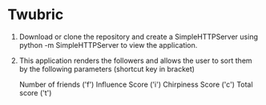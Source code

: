 # Twubric

1. Download or clone the repository and create a SimpleHTTPServer using python -m SimpleHTTPServer to view the application.

2. This application renders the followers and allows the user to sort them by the following parameters (shortcut key in bracket)

    Number of friends ('f')
    Influence Score ('i')
    Chirpiness Score ('c')
    Total score ('t')
